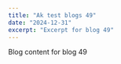 ```yaml
---
title: "Ak test blogs 49"
date: "2024-12-31"
excerpt: "Excerpt for blog 49"
---
```


Blog content for blog 49